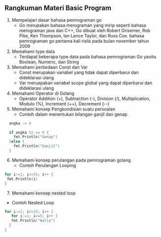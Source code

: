 ## Rangkuman Materi Basic Program
1. Mempelajari dasar bahasa pemrograman go
   * Go merupakan bahasa merograman yang mirip seperti bahasa merograman java dan C++, Go dibuat oleh Robert Grisemer, Rob Pike, Ken Thompson, lan Lance Taylor, dan Russ Cox. bahasa pemrograman go pertama kali rislis pada bulan november tahun 2009
2. Memahami type data 
   * Terdapat beberapa type data pada bahasa pemrograman Go yaoitu Boolean, Numeric, dan String
3. Memahami perbedaan Const dan Var
   * Const merupakan variabel yang tidak dapat diperbarui dan dideklarasi ulang
   * Var meruapakan variabel scope global yang dapat diperbarui dan dideklarasi ulang
4. Memahami Operator di Golang
   * Operator Addition (+), Subtraction (-), Division (/), Multiplication, Modulo (%), Increment (++), Decrement (--)
5. Memahami konsep Pengkondisian suatu persoalan
   * Contoh dalam menentukan bilangan ganjil dan genap
``` go
  angka := 4
  
  if angka %2 == 0 {
    fmt.Println("Genap")
  }else {
    fmt.Println("Ganjil")
  }
```
6. Memahami konsep perulangan pada pemrograman golang
   * Contoh Perulangan Looping
 ``` go
 for i:=1; i<=15; i++ {
  fmt.Println(i)
 }
```
7. Memahami konsep nested loop
 * Contoh Nested Loop
``` go
for i:=1; i<=15; i++ {
   for i:=1; i<=5; i++ {
   fmt.Println("Hallo")
  }
}
```
